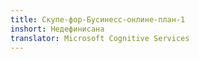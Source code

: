 ```yaml
---
title: Скyпе-фор-Бусинесс-онлине-план-1
inshort: Недефинисана
translator: Microsoft Cognitive Services
---
```




